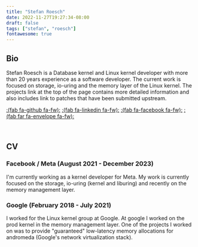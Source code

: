 ```yaml
---
title: "Stefan Roesch"
date: 2022-11-27T19:27:34-08:00
draft: false
tags: ["stefan", "roesch"]
fontawesome: true
---
```


## Bio

Stefan Roesch is a Database kernel and Linux kernel developer with more than 20 years
experience as a software developer. The current work is focused on storage, io-uring
and the memory layer of the Linux kernel. The projects link at the top of the page
contains more detailed information and also includes link to patches that have been
submitted upstream.

[:(fab fa-github fa-fw):](https://github.com/sroeschus)
[:(fab fa-linkedin fa-fw):](https://linkedin.com/in/stefan-roesch-65a749)
[:(fab fa-facebook fa-fw):](https://facebook.com/100018057780127)
[:(fab far fa-envelope fa-fw):](mailto:shr@devkernel.io)

<br/>

## CV

### Facebook / Meta (August 2021 - December 2023)
I'm currently working as a kernel developer for Meta. My work is currently focused on
the storage, io-uring (kernel and liburing) and recently on the memory management layer.

### Google (February 2018 - July 2021)
I worked for the Linux kernel group at Google. At google I worked on the prod kernel in
the memory management layer. One of the projects I worked on was to provide "guaranteed"
low-latency memory allocations for andromeda (Google's network virtualization stack).
